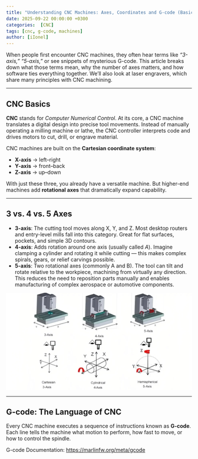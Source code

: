 ```yaml
---
title: "Understanding CNC Machines: Axes, Coordinates and G-code (Basics)"
date: 2025-09-22 00:00:00 +0300
categories:  [CNC]
tags: [cnc, g-code, machines]
author: [iIonel]
---
```


When people first encounter CNC machines, they often hear terms like *“3-axis,” “5-axis,”* or see snippets of mysterious G-code. This article breaks down what those terms mean, why the number of axes matters, and how software ties everything together. We’ll also look at laser engravers, which share many principles with CNC machining.

---

## CNC Basics

**CNC** stands for *Computer Numerical Control*. At its core, a CNC machine translates a digital design into precise tool movements. Instead of manually operating a milling machine or lathe, the CNC controller interprets code and drives motors to cut, drill, or engrave material.

CNC machines are built on the **Cartesian coordinate system**:

- **X-axis** → left–right  
- **Y-axis** → front–back  
- **Z-axis** → up–down  

With just these three, you already have a versatile machine. But higher-end machines add **rotational axes** that dramatically expand capability.

---

## 3 vs. 4 vs. 5 Axes

- **3-axis**: The cutting tool moves along X, Y, and Z. Most desktop routers and entry-level mills fall into this category. Great for flat surfaces, pockets, and simple 3D contours.  
- **4-axis**: Adds rotation around one axis (usually called *A*). Imagine clamping a cylinder and rotating it while cutting — this makes complex spirals, gears, or relief carvings possible.  
- **5-axis**: Two rotational axes (commonly A and B). The tool can tilt and rotate relative to the workpiece, machining from virtually any direction. This reduces the need to reposition parts manually and enables manufacturing of complex aerospace or automotive components.

![3,4,5 - axis machines](/assets/img/cnc345.png)

---

## G-code: The Language of CNC

Every CNC machine executes a sequence of instructions known as **G-code**. Each line tells the machine what motion to perform, how fast to move, or how to control the spindle.

G-code Documentation: https://marlinfw.org/meta/gcode

